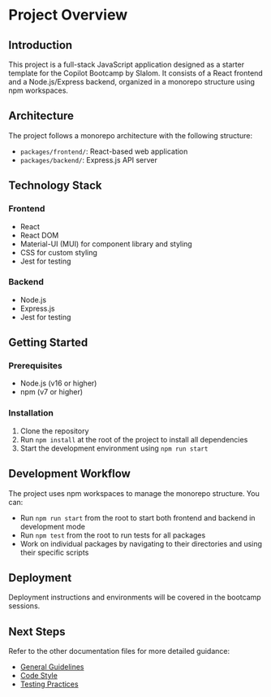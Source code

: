 # Project Overview

## Introduction

This project is a full-stack JavaScript application designed as a starter template for the Copilot Bootcamp by Slalom. It consists of a React frontend and a Node.js/Express backend, organized in a monorepo structure using npm workspaces.

## Architecture

The project follows a monorepo architecture with the following structure:

- `packages/frontend/`: React-based web application
- `packages/backend/`: Express.js API server

## Technology Stack

### Frontend

- React
- React DOM
- Material-UI (MUI) for component library and styling
- CSS for custom styling
- Jest for testing

### Backend

- Node.js
- Express.js
- Jest for testing

## Getting Started

### Prerequisites

- Node.js (v16 or higher)
- npm (v7 or higher)

### Installation

1. Clone the repository
2. Run `npm install` at the root of the project to install all dependencies
3. Start the development environment using `npm run start`

## Development Workflow

The project uses npm workspaces to manage the monorepo structure. You can:

- Run `npm run start` from the root to start both frontend and backend in development mode
- Run `npm test` from the root to run tests for all packages
- Work on individual packages by navigating to their directories and using their specific scripts

## Deployment

Deployment instructions and environments will be covered in the bootcamp sessions.

## Next Steps

Refer to the other documentation files for more detailed guidance:

- [General Guidelines](./general-guidelines.md)
- [Code Style](./code-style.md)
- [Testing Practices](./testing-practices.md)
